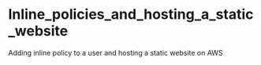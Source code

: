 # Inline_policies_and_hosting_a_static_website
Adding inline policy to a user and hosting a static website on AWS

